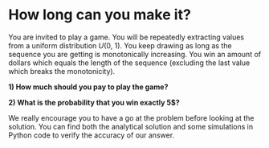 # How long can you make it?

You are invited to play a game. You will be repeatedly extracting values from a uniform distribution *U*(0, 1). You keep drawing as long as the sequence you are getting is monotonically increasing. You win an amount of dollars which equals the length of the sequence (excluding the last value which breaks the monotonicity). 

**1) How much should you pay to play the game?**

**2) What is the probability that you win exactly 5$?**

We really encourage you to have a go at the problem before looking at the solution. You can find both the analytical solution and some simulations in Python code to verify the accuracy of our answer.

